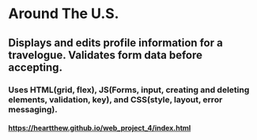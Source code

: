 # Around The U.S.

## Displays and edits profile information for a travelogue. Validates form data before accepting.

### Uses HTML(grid, flex), JS(Forms, input, creating and deleting elements, validation, key), and CSS(style, layout, error messaging). 

#### https://heartthew.github.io/web_project_4/index.html 
